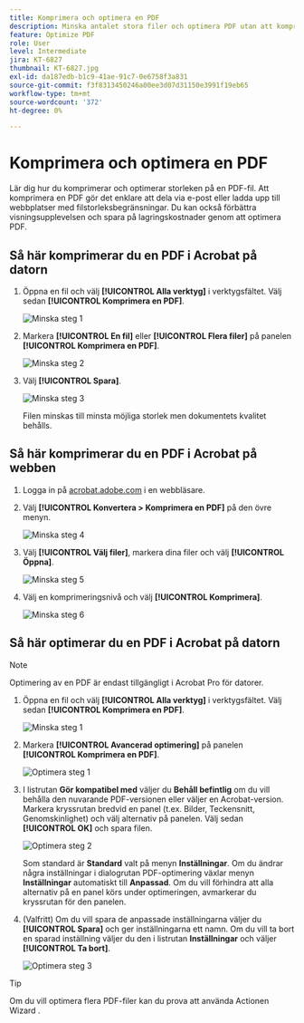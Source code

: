 ```yaml
---
title: Komprimera och optimera en PDF
description: Minska antalet stora filer och optimera PDF utan att kompromissa med kvaliteten för delning, publicering eller arkivering
feature: Optimize PDF
role: User
level: Intermediate
jira: KT-6827
thumbnail: KT-6827.jpg
exl-id: da187edb-b1c9-41ae-91c7-0e6758f3a831
source-git-commit: f3f8313450246a00ee3d07d31150e3991f19eb65
workflow-type: tm+mt
source-wordcount: '372'
ht-degree: 0%

---
```


# Komprimera och optimera en PDF

Lär dig hur du komprimerar och optimerar storleken på en PDF-fil. Att komprimera en PDF gör det enklare att dela via e-post eller ladda upp till webbplatser med filstorleksbegränsningar. Du kan också förbättra visningsupplevelsen och spara på lagringskostnader genom att optimera PDF.

## Så här komprimerar du en PDF i Acrobat på datorn

1. Öppna en fil och välj **[!UICONTROL Alla verktyg]** i verktygsfältet. Välj sedan **[!UICONTROL Komprimera en PDF]**.

   ![Minska steg 1](../assets/Reduce_1.png)

1. Markera **[!UICONTROL En fil]** eller **[!UICONTROL Flera filer]** på panelen **[!UICONTROL Komprimera en PDF]**.

   ![Minska steg 2](../assets/Reduce_2.png)

1. Välj **[!UICONTROL Spara]**.

   ![Minska steg 3](../assets/Reduce_3.png)

   Filen minskas till minsta möjliga storlek men dokumentets kvalitet behålls.


## Så här komprimerar du en PDF i Acrobat på webben

1. Logga in på [acrobat.adobe.com](https://acrobat.adobe.com/se/sv) i en webbläsare.

1. Välj **[!UICONTROL Konvertera > Komprimera en PDF]** på den övre menyn.

   ![Minska steg 4](../assets/Reduce_4.png)

1. Välj **[!UICONTROL Välj filer]**, markera dina filer och välj **[!UICONTROL Öppna]**.

   ![Minska steg 5](../assets/Reduce_5.png)

1. Välj en komprimeringsnivå och välj **[!UICONTROL Komprimera]**.

   ![Minska steg 6](../assets/Reduce_6.png)

## Så här optimerar du en PDF i Acrobat på datorn

>[!NOTE]
>
>Optimering av en PDF är endast tillgängligt i Acrobat Pro för datorer.

1. Öppna en fil och välj **[!UICONTROL Alla verktyg]** i verktygsfältet. Välj sedan **[!UICONTROL Komprimera en PDF]**.

   ![Minska steg 1](../assets/Reduce_1.png)

1. Markera **[!UICONTROL Avancerad optimering]** på panelen **[!UICONTROL Komprimera en PDF]**.

   ![Optimera steg 1](../assets/Optimize_1.png)

1. I listrutan **Gör kompatibel med** väljer du **Behåll befintlig** om du vill behålla den nuvarande PDF-versionen eller väljer en Acrobat-version. Markera kryssrutan bredvid en panel (t.ex. Bilder, Teckensnitt, Genomskinlighet) och välj alternativ på panelen. Välj sedan **[!UICONTROL OK]** och spara filen.

   ![Optimera steg 2](../assets/Optimize_2.png)

   Som standard är **Standard** valt på menyn **Inställningar**. Om du ändrar några inställningar i dialogrutan PDF-optimering växlar menyn **Inställningar** automatiskt till **Anpassad**. Om du vill förhindra att alla alternativ på en panel körs under optimeringen, avmarkerar du kryssrutan för den panelen.

1. (Valfritt) Om du vill spara de anpassade inställningarna väljer du **[!UICONTROL Spara]** och ger inställningarna ett namn. Om du vill ta bort en sparad inställning väljer du den i listrutan **Inställningar** och väljer **[!UICONTROL Ta bort]**.

   ![Optimera steg 3](../assets/Optimize_3.png)

>[!TIP]
>
>Om du vill optimera flera PDF-filer kan du prova att använda Actionen Wizard [](../advanced-tasks/action.md).